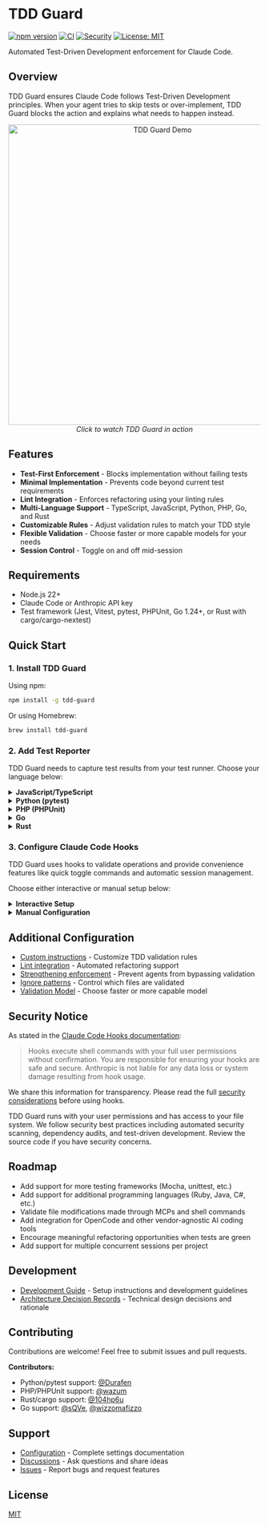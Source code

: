 # TDD Guard

[![npm version](https://badge.fury.io/js/tdd-guard.svg)](https://www.npmjs.com/package/tdd-guard)
[![CI](https://github.com/nizos/tdd-guard/actions/workflows/ci.yml/badge.svg)](https://github.com/nizos/tdd-guard/actions/workflows/ci.yml)
[![Security](https://github.com/nizos/tdd-guard/actions/workflows/security.yml/badge.svg)](https://github.com/nizos/tdd-guard/actions/workflows/security.yml)
[![License: MIT](https://img.shields.io/badge/License-MIT-blue.svg)](LICENSE)

Automated Test-Driven Development enforcement for Claude Code.

## Overview

TDD Guard ensures Claude Code follows Test-Driven Development principles. When your agent tries to skip tests or over-implement, TDD Guard blocks the action and explains what needs to happen instead.

<p align="center">
  <a href="https://nizar.se/uploads/videos/tdd-guard-demo.mp4">
    <img src="docs/assets/tdd-guard-demo-screenshot.gif" alt="TDD Guard Demo" width="600">
  </a>
  <br>
  <em>Click to watch TDD Guard in action</em>
</p>

## Features

- **Test-First Enforcement** - Blocks implementation without failing tests
- **Minimal Implementation** - Prevents code beyond current test requirements
- **Lint Integration** - Enforces refactoring using your linting rules
- **Multi-Language Support** - TypeScript, JavaScript, Python, PHP, Go, and Rust
- **Customizable Rules** - Adjust validation rules to match your TDD style
- **Flexible Validation** - Choose faster or more capable models for your needs
- **Session Control** - Toggle on and off mid-session

## Requirements

- Node.js 22+
- Claude Code or Anthropic API key
- Test framework (Jest, Vitest, pytest, PHPUnit, Go 1.24+, or Rust with cargo/cargo-nextest)

## Quick Start

### 1. Install TDD Guard

Using npm:

```bash
npm install -g tdd-guard
```

Or using Homebrew:

```bash
brew install tdd-guard
```

### 2. Add Test Reporter

TDD Guard needs to capture test results from your test runner. Choose your language below:

<details>
<summary><b>JavaScript/TypeScript</b></summary>

Choose your test runner:

#### Vitest

Install the [tdd-guard-vitest](https://www.npmjs.com/package/tdd-guard-vitest) reporter in your project:

```bash
npm install --save-dev tdd-guard-vitest
```

Add to your `vitest.config.ts`:

```typescript
import { defineConfig } from 'vitest/config'
import { VitestReporter } from 'tdd-guard-vitest'

export default defineConfig({
  test: {
    reporters: [
      'default',
      new VitestReporter('/Users/username/projects/my-app'),
    ],
  },
})
```

#### Jest

Install the [tdd-guard-jest](https://www.npmjs.com/package/tdd-guard-jest) reporter in your project:

```bash
npm install --save-dev tdd-guard-jest
```

Add to your `jest.config.ts`:

```typescript
import type { Config } from 'jest'

const config: Config = {
  reporters: [
    'default',
    [
      'tdd-guard-jest',
      {
        projectRoot: '/Users/username/projects/my-app',
      },
    ],
  ],
}

export default config
```

**Note:** For both Vitest and Jest, specify the project root path when your test config is not at the project root (e.g., in workspaces or monorepos). This ensures TDD Guard can find the test results. See the reporter configuration docs for more details:

- [Vitest configuration](reporters/vitest/README.md#configuration)
- [Jest configuration](reporters/jest/README.md#configuration)

</details>

<details>
<summary><b>Python (pytest)</b></summary>

Install the [tdd-guard-pytest](https://pypi.org/project/tdd-guard-pytest) reporter:

```bash
pip install tdd-guard-pytest
```

Configure the project root in your `pyproject.toml`:

```toml
[tool.pytest.ini_options]
tdd_guard_project_root = "/Users/username/projects/my-app"
```

**Note:** Specify the project root path when your tests run from a subdirectory or in a monorepo setup. This ensures TDD Guard can find the test results. See the [pytest reporter configuration](reporters/pytest/README.md#configuration) for alternative configuration methods (pytest.ini, setup.cfg).

</details>

<details>
<summary><b>PHP (PHPUnit)</b></summary>

Install the [tdd-guard/phpunit](https://packagist.org/packages/tdd-guard/phpunit) reporter in your project:

```bash
composer require --dev tdd-guard/phpunit
```

For PHPUnit 9.x, add to your `phpunit.xml`:

```xml
<listeners>
    <listener class="TddGuard\PHPUnit\TddGuardListener">
        <arguments>
            <string>/Users/username/projects/my-app</string>
        </arguments>
    </listener>
</listeners>
```

For PHPUnit 10.x/11.x/12.x, add to your `phpunit.xml`:

```xml
<extensions>
    <bootstrap class="TddGuard\PHPUnit\TddGuardExtension">
        <parameter name="projectRoot" value="/Users/username/projects/my-app"/>
    </bootstrap>
</extensions>
```

**Note:** Specify the project root path when your phpunit.xml is not at the project root (e.g., in subdirectories or monorepos). This ensures TDD Guard can find the test results. The reporter saves results to `.claude/tdd-guard/data/test.json`.

</details>

<details>
<summary><b>Go</b></summary>

Install the tdd-guard-go reporter:

```bash
go install github.com/nizos/tdd-guard/reporters/go/cmd/tdd-guard-go@latest
```

Pipe `go test -json` output to the reporter:

```bash
go test -json ./... 2>&1 | tdd-guard-go -project-root /Users/username/projects/my-app
```

For Makefile integration:

```makefile
test:
	go test -json ./... 2>&1 | tdd-guard-go -project-root /Users/username/projects/my-app
```

**Note:** The reporter acts as a filter that passes test output through unchanged while capturing results for TDD Guard. See the [Go reporter configuration](reporters/go/README.md#configuration) for more details.

</details>

<details>
<summary><b>Rust</b></summary>

Install the [tdd-guard-rust](https://crates.io/crates/tdd-guard-rust) reporter:

```bash
cargo install tdd-guard-rust
```

Use it to capture test results from `cargo test` or `cargo nextest`:

```bash
# With nextest (recommended)
cargo nextest run 2>&1 | tdd-guard-rust --project-root /Users/username/projects/my-app --passthrough

# With cargo test
cargo test -- -Z unstable-options --format json 2>&1 | tdd-guard-rust --project-root /Users/username/projects/my-app --passthrough
```

For Makefile integration:

```makefile
test:
	cargo nextest run 2>&1 | tdd-guard-rust --project-root $(PWD) --passthrough
```

**Note:** The reporter acts as a filter that passes test output through unchanged while capturing results for TDD Guard. See the [Rust reporter configuration](reporters/rust/README.md#configuration) for more details.

</details>

### 3. Configure Claude Code Hooks

TDD Guard uses hooks to validate operations and provide convenience features like quick toggle commands and automatic session management.

Choose either interactive or manual setup below:

<details>
<summary><b>Interactive Setup</b></summary>

Type `/hooks` in Claude Code to open the hooks menu, then configure each hook. Use the same location for all hooks. See [Settings File Locations](docs/configuration.md#settings-file-locations) for guidance.

**PreToolUse Hook**

1. Select `PreToolUse - Before tool execution`
2. Choose `+ Add new matcher...` and enter: `Write|Edit|MultiEdit|TodoWrite`
3. Select `+ Add new hook...` and enter: `tdd-guard`
4. Choose where to save

**UserPromptSubmit Hook**

1. Select `UserPromptSubmit - When the user submits a prompt`
2. Select `+ Add new hook...` and enter: `tdd-guard`
3. Choose same location as PreToolUse

**SessionStart Hook**

1. Select `SessionStart - When a new session is started`
2. Select `+ Add new matcher...` and enter: `startup|resume|clear`
3. Select `+ Add new hook...` and enter: `tdd-guard`
4. Choose same location as previous hooks

</details>

<details>
<summary><b>Manual Configuration</b></summary>

If you prefer to edit settings files directly, add all three hooks to your chosen settings file. See [Settings File Locations](docs/configuration.md#settings-file-locations) to choose the appropriate file:

```json
{
  "hooks": {
    "PreToolUse": [
      {
        "matcher": "Write|Edit|MultiEdit|TodoWrite",
        "hooks": [
          {
            "type": "command",
            "command": "tdd-guard"
          }
        ]
      }
    ],
    "userpromptsubmit": [
      {
        "hooks": [
          {
            "type": "command",
            "command": "tdd-guard"
          }
        ]
      }
    ],
    "SessionStart": [
      {
        "matcher": "startup|resume|clear",
        "hooks": [
          {
            "type": "command",
            "command": "tdd-guard"
          }
        ]
      }
    ]
  }
}
```

</details>

## Additional Configuration

- [Custom instructions](docs/custom-instructions.md) - Customize TDD validation rules
- [Lint integration](docs/linting.md) - Automated refactoring support
- [Strengthening enforcement](docs/enforcement.md) - Prevent agents from bypassing validation
- [Ignore patterns](docs/ignore-patterns.md) - Control which files are validated
- [Validation Model](docs/validation-model.md) - Choose faster or more capable model

## Security Notice

As stated in the [Claude Code Hooks documentation](https://docs.anthropic.com/en/docs/claude-code/hooks#security-considerations):

> Hooks execute shell commands with your full user permissions without confirmation. You are responsible for ensuring your hooks are safe and secure. Anthropic is not liable for any data loss or system damage resulting from hook usage.

We share this information for transparency. Please read the full [security considerations](https://docs.anthropic.com/en/docs/claude-code/hooks#security-considerations) before using hooks.

TDD Guard runs with your user permissions and has access to your file system. We follow security best practices including automated security scanning, dependency audits, and test-driven development. Review the source code if you have security concerns.

## Roadmap

- Add support for more testing frameworks (Mocha, unittest, etc.)
- Add support for additional programming languages (Ruby, Java, C#, etc.)
- Validate file modifications made through MCPs and shell commands
- Add integration for OpenCode and other vendor-agnostic AI coding tools
- Encourage meaningful refactoring opportunities when tests are green
- Add support for multiple concurrent sessions per project

## Development

- [Development Guide](DEVELOPMENT.md) - Setup instructions and development guidelines
- [Architecture Decision Records](docs/adr/) - Technical design decisions and rationale

## Contributing

Contributions are welcome! Feel free to submit issues and pull requests.

**Contributors:**

- Python/pytest support: [@Durafen](https://github.com/Durafen)
- PHP/PHPUnit support: [@wazum](https://github.com/wazum)
- Rust/cargo support: [@104hp6u](https://github.com/104hp6u)
- Go support: [@sQVe](https://github.com/sQVe), [@wizzomafizzo](https://github.com/wizzomafizzo)

## Support

- [Configuration](docs/configuration.md) - Complete settings documentation
- [Discussions](https://github.com/nizos/tdd-guard/discussions) - Ask questions and share ideas
- [Issues](https://github.com/nizos/tdd-guard/issues) - Report bugs and request features

## License

[MIT](LICENSE)
